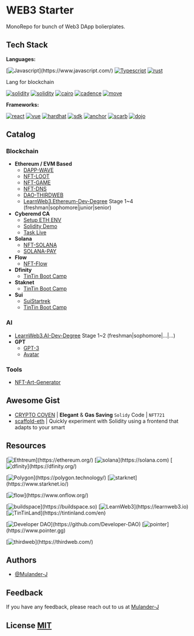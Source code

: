 # WEB3 Starter

MonoRepo for bunch of Web3 DApp bolierplates.

## Tech Stack

**Languages:**

[![Javascript](https://img.shields.io/badge/node-javascript-fcdc00.svg?)](https://www.javascript.com/)
[![Typescript](https://img.shields.io/npm/v/typescript?logo=npm&label=typescript&color=3178c6)](https://www.typescriptlang.org/)
[![rust](https://img.shields.io/github/v/release/rust-lang/rust?logo=github&label=rust&color=f74c00)](https://www.rust-lang.org/)

Lang for blockchain

[![solidity](https://img.shields.io/github/v/release/ethereum/solidity?logo=github&label=solidity&color=2b247c)](https://soliditylang.org/)
[![solidity](https://img.shields.io/github/v/release/dfinity/motoko?logo=github&label=motoko&color=3b00b9)](https://internetcomputer.org/docs/current/motoko/main/motoko)
[![cairo](https://img.shields.io/github/v/release/starkware-libs/cairo?logo=github&label=cairo&color=0c0c4f)](https://book.cairo-lang.org/)
[![cadence](https://img.shields.io/github/v/release/onflow/cadence?logo=github&label=cadence&color=00c271)](https://cadence-lang.org/docs/)
[![move](https://img.shields.io/badge/diem-move-102241)](https://github.com/move-language/move)

**Frameworks:** 

[![react](https://img.shields.io/npm/v/react?logo=npm&label=react&color=087ea4)](https://react.dev/)
[![vue](https://img.shields.io/npm/v/vue?logo=npm&label=vue&color=42b883)](https://vuejs.org/)
[![hardhat](https://img.shields.io/npm/v/hardhat?logo=npm&label=hardhat&color=fff100)](https://hardhat.org/)
[![sdk](https://img.shields.io/github/v/release/dfinity/sdk?logo=github&label=dfinity-sdk&color=3b00b9)](https://github.com/dfinity/sdk)
[![anchor](https://img.shields.io/github/v/release/coral-xyz/anchor?logo=github&label=anchor&color=3c4fec)](https://github.com/coral-xyz/anchor)
[![scarb](https://img.shields.io/github/v/release/software-mansion/scarb?logo=github&label=scarb&color=7485bd)](https://github.com/software-mansion/scarb)
[![dojo](https://img.shields.io/github/v/release/dojoengine/dojo?logo=github&label=dojo&color=f53e47)](https://github.com/dojoengine/dojo)

## Catalog

### Blockchain

- **Ethereum / EVM Based**
  - [DAPP-WAVE](/evm/dapp-wave/)
  - [NFT-LOOT](/evm/nft-loot/)
  - [NFT-GAME](/evm/nft-game/)
  - [NFT-DNS](/evm/nft-dns/)
  - [DAO-THIRDWEB](/evm/dao-thirdweb/)
  - [LearnWeb3.Ethereum-Dev-Degree](/evm/ethereum-dev-degree/) Stage 1~4 (freshman|sophomore|junior|senior)
- **Cyberemd CA**
  - [Setup ETH ENV](/cyberemd-ca/installETH.md)
  - [Solidity Demo](/cyberemd-ca/solidity-demo/)
  - [Task Live](/cyberemd-ca/task-live/)
- **Solana**
  - [NFT-SOLANA](/solana/nft-sol/)
  - [SOLANA-PAY](/solana/solana-pay/)
- **Flow**
  - [NFT-Flow](/flow/nft-flow/)
- **Dfinity**
  - [TinTin Boot Camp](/dfinity/learnMotoko/)
- **Staknet**
  - [TinTin Boot Camp](/starknet/tintin_dev_boot_camp/)
- **Sui**
  - [SuiStartrek](https://github.com/movefuns/SuiStartrek/tree/main/members/Mulander-J)
  - [TinTin Boot Camp](https://github.com/move-cn/letsmove/tree/main/mover/Mulander-J)

### AI

- [LearnWeb3.AI-Dev-Degree](/ai/ai-dev-degree/) Stage 1~2 (freshman|sophomore|...|...)
- **GPT**
  - [GPT-3](/ai/gpt3-try/)
  - [Avatar](/ai/avatar/)

### Tools

- [NFT-Art-Generator](/tools/nft-art-generator/)

## Awesome Gist

- [CRYPTO COVEN](/awesome.gist/CryptoCoven.sol) | **Elegant** & **Gas Saving** `Solidy` Code | `NFT721`
- [scaffold-eth](https://github.com/scaffold-eth/scaffold-eth) | Quickly experiment with Solidity using a frontend that adapts to your smart 

## Resources

[![Ethtreum](https://img.shields.io/badge/L1-ethereum-2b247c.svg?)](https://ethereum.org/)
[![solana](https://img.shields.io/badge/L1-solana-29e9a3.svg?)](https://solana.com)
[![dfinity](https://img.shields.io/badge/L1-dfinity-3b00b9.svg?)](https://dfinity.org/)

[![Polygon](https://img.shields.io/badge/L2-polygon-7B3FE4.svg?)](https://polygon.technology/)
[![starknet](https://img.shields.io/badge/L2-starknet-0c0c4f.svg?)](https://www.starknet.io/)

[![flow](https://img.shields.io/badge/NFT-flow-00c271.svg?)](https://www.onflow.org/)

[![buildspace](https://img.shields.io/badge/Idea-buildspace-9d8eee.svg?)](https://buildspace.so)
[![LearnWeb3](https://img.shields.io/badge/Edu-LearnWeb3-8291fe.svg?)](https://learnweb3.io)
[![TinTinLand](https://img.shields.io/badge/Community-TinTinLand-d23d60.svg?)](https://tintinland.com/en)

[![Developer DAO](https://img.shields.io/badge/DAO-Developer-000000.svg?)](https://github.com/Developer-DAO)
[![pointer](https://img.shields.io/badge/Learn2Earn-Pointer-c25eff.svg?)](https://www.pointer.gg)

[![thirdweb](https://img.shields.io/badge/PAAS-thirdweb-A855F7.svg?)](https://thirdweb.com/)

## Authors

- [@Mulander-J](https://github.com/Mulander-J)

## Feedback

If you have any feedback, please reach out to us at [Mulander-J](mulander_j@outlook.com)

## License [MIT](/LICENSE)
